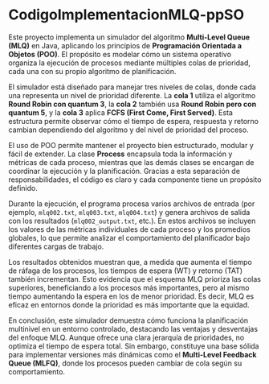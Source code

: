 # CodigoImplementacionMLQ-ppSO

Este proyecto implementa un simulador del algoritmo **Multi-Level Queue (MLQ)** en Java, aplicando los principios de **Programación Orientada a Objetos (POO)**. El propósito es modelar cómo un sistema operativo organiza la ejecución de procesos mediante múltiples colas de prioridad, cada una con su propio algoritmo de planificación.

El simulador está diseñado para manejar tres niveles de colas, donde cada una representa un nivel de prioridad diferente. La **cola 1** utiliza el algoritmo **Round Robin con quantum 3**, la **cola 2** también usa **Round Robin pero con quantum 5**, y la **cola 3** aplica **FCFS (First Come, First Served)**. Esta estructura permite observar cómo el tiempo de espera, respuesta y retorno cambian dependiendo del algoritmo y del nivel de prioridad del proceso.

El uso de POO permite mantener el proyecto bien estructurado, modular y fácil de extender. La clase **Process** encapsula toda la información y métricas de cada proceso, mientras que las demás clases se encargan de coordinar la ejecución y la planificación. Gracias a esta separación de responsabilidades, el código es claro y cada componente tiene un propósito definido.

Durante la ejecución, el programa procesa varios archivos de entrada (por ejemplo, `mlq002.txt`, `mlq003.txt`, `mlq004.txt`) y genera archivos de salida con los resultados (`mlq002_output.txt`, etc.). En estos archivos se incluyen los valores de las métricas individuales de cada proceso y los promedios globales, lo que permite analizar el comportamiento del planificador bajo diferentes cargas de trabajo.

Los resultados obtenidos muestran que, a medida que aumenta el tiempo de ráfaga de los procesos, los tiempos de espera (WT) y retorno (TAT) también incrementan. Esto evidencia que el esquema MLQ prioriza las colas superiores, beneficiando a los procesos más importantes, pero al mismo tiempo aumentando la espera en los de menor prioridad. Es decir, MLQ es eficaz en entornos donde la prioridad es más importante que la equidad.

En conclusión, este simulador demuestra cómo funciona la planificación multinivel en un entorno controlado, destacando las ventajas y desventajas del enfoque MLQ. Aunque ofrece una clara jerarquía de prioridades, no optimiza el tiempo de espera total. Sin embargo, constituye una base sólida para implementar versiones más dinámicas como el **Multi-Level Feedback Queue (MLFQ)**, donde los procesos pueden cambiar de cola según su comportamiento.

